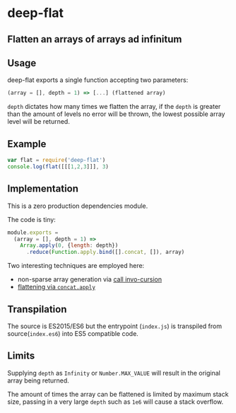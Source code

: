 # deep-flat

## Flatten an arrays of arrays ad infinitum

## Usage
deep-flat exports a single function accepting two parameters:

```js
(array = [], depth = 1) => [...] (flattened array)
```

`depth` dictates how many times we flatten the array,
if the `depth` is greater than the amount of levels no
error will be thrown, the lowest possible array level will
be returned. 

## Example

```js
var flat = require('deep-flat')
console.log(flat([[[1,2,3]]], 3)
```

## Implementation

This is a zero production dependencies module. 

The code is tiny: 

```js
module.exports =
  (array = [], depth = 1) => 
    Array.apply(0, {length: depth})
      .reduce(Function.apply.bind([].concat, []), array)
```

Two interesting techniques are employed here: 

* non-sparse array generation via [call invo-cursion][]
* [flattening via `concat.apply`][]


## Transpilation

The source is ES2015/ES6 but the entrypoint (`index.js`)
is transpiled from source(`index.es6`) into ES5 compatible
code.


## Limits

Supplying `depth` as `Infinity` or `Number.MAX_VALUE`
will result in the original array being returned.

The amount of times the array can be flattened is limited
by maximum stack size, passing in a very large `depth` such
as `1e6` will cause a stack overflow. 



[call invo-cursion]: https://gist.github.com/cowboy/4477847
[flattening via `concat.apply`]: http://stackoverflow.com/questions/10865025/merge-flatten-an-array-of-arrays-in-javascript
